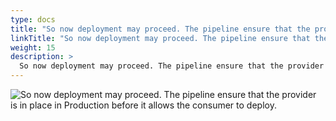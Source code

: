 ```yaml
---
type: docs
title: "So now deployment may proceed. The pipeline ensure that the provider is in place in Production before it allows the consumer to deploy."
linkTitle: "So now deployment may proceed. The pipeline ensure that the provider is in place in Production before it allows the consumer to deploy."
weight: 15
description: >
  So now deployment may proceed. The pipeline ensure that the provider is in place in Production before it allows the consumer to deploy.
---
```


![So now deployment may proceed. The pipeline ensure that the provider is in place in Production before it allows the consumer to deploy.](/images/bootcamp-slides/pact-dapr-demo/Slide15.PNG)
